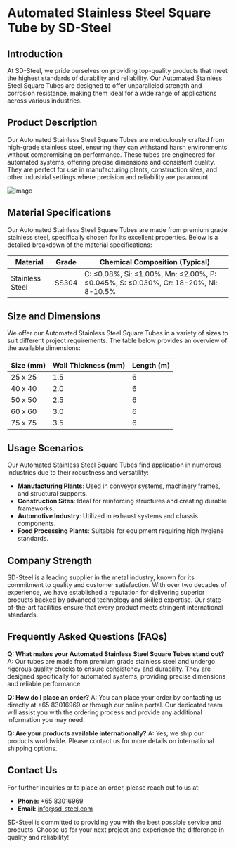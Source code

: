 # Automated Stainless Steel Square Tube by SD-Steel

## Introduction
At SD-Steel, we pride ourselves on providing top-quality products that meet the highest standards of durability and reliability. Our Automated Stainless Steel Square Tubes are designed to offer unparalleled strength and corrosion resistance, making them ideal for a wide range of applications across various industries.

## Product Description
Our Automated Stainless Steel Square Tubes are meticulously crafted from high-grade stainless steel, ensuring they can withstand harsh environments without compromising on performance. These tubes are engineered for automated systems, offering precise dimensions and consistent quality. They are perfect for use in manufacturing plants, construction sites, and other industrial settings where precision and reliability are paramount.

![Image](https://github.com/user-attachments/assets/2567258e-e124-4816-932d-1809bd27ef0b)

## Material Specifications
Our Automated Stainless Steel Square Tubes are made from premium grade stainless steel, specifically chosen for its excellent properties. Below is a detailed breakdown of the material specifications:

| **Material**          | **Grade**      | **Chemical Composition** (Typical)     |
|-----------------------|----------------|----------------------------------------|
| Stainless Steel       | SS304          | C: ≤0.08%, Si: ≤1.00%, Mn: ≤2.00%, P: ≤0.045%, S: ≤0.030%, Cr: 18-20%, Ni: 8-10.5% |

## Size and Dimensions
We offer our Automated Stainless Steel Square Tubes in a variety of sizes to suit different project requirements. The table below provides an overview of the available dimensions:

| **Size (mm)** | **Wall Thickness (mm)** | **Length (m)** |
|---------------|-------------------------|----------------|
| 25 x 25       | 1.5                      | 6              |
| 40 x 40       | 2.0                      | 6              |
| 50 x 50       | 2.5                      | 6              |
| 60 x 60       | 3.0                      | 6              |
| 75 x 75       | 3.5                      | 6              |

## Usage Scenarios
Our Automated Stainless Steel Square Tubes find application in numerous industries due to their robustness and versatility:

- **Manufacturing Plants**: Used in conveyor systems, machinery frames, and structural supports.
- **Construction Sites**: Ideal for reinforcing structures and creating durable frameworks.
- **Automotive Industry**: Utilized in exhaust systems and chassis components.
- **Food Processing Plants**: Suitable for equipment requiring high hygiene standards.

## Company Strength
SD-Steel is a leading supplier in the metal industry, known for its commitment to quality and customer satisfaction. With over two decades of experience, we have established a reputation for delivering superior products backed by advanced technology and skilled expertise. Our state-of-the-art facilities ensure that every product meets stringent international standards.

## Frequently Asked Questions (FAQs)
**Q: What makes your Automated Stainless Steel Square Tubes stand out?**
A: Our tubes are made from premium grade stainless steel and undergo rigorous quality checks to ensure consistency and durability. They are designed specifically for automated systems, providing precise dimensions and reliable performance.

**Q: How do I place an order?**
A: You can place your order by contacting us directly at +65 83016969 or through our online portal. Our dedicated team will assist you with the ordering process and provide any additional information you may need.

**Q: Are your products available internationally?**
A: Yes, we ship our products worldwide. Please contact us for more details on international shipping options.

## Contact Us
For further inquiries or to place an order, please reach out to us at:
- **Phone:** +65 83016969
- **Email:** info@sd-steel.com

SD-Steel is committed to providing you with the best possible service and products. Choose us for your next project and experience the difference in quality and reliability!